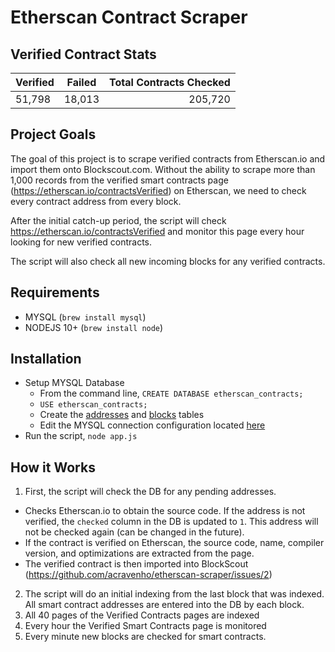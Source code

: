 # Etherscan Contract Scraper

## Verified Contract Stats
| Verified      | Failed    | Total Contracts Checked  |
| ------------- |:---------:| ------------------------:|
| 51,798        | 18,013    | 205,720                  |

## Project Goals
The goal of this project is to scrape verified contracts from Etherscan.io and import them onto Blockscout.com. Without the ability to scrape more than 1,000 records from the verified smart contracts page (https://etherscan.io/contractsVerified) on Etherscan, we need to check every contract address from every block. 

After the initial catch-up period, the script will check https://etherscan.io/contractsVerified and monitor this page every hour looking for new verified contracts. 

The script will also check all new incoming blocks for any verified contracts. 

## Requirements
* MYSQL (`brew install mysql`)
* NODEJS 10+ (`brew install node`)

## Installation

* Setup MYSQL Database
  * From the command line, `CREATE DATABASE etherscan_contracts;`
  * `USE etherscan_contracts;`
  * Create the [addresses](https://github.com/acravenho/etherscan-scraper/blob/master/mysql/addresses.sql) and [blocks](https://github.com/acravenho/etherscan-scraper/blob/master/mysql/bblocks.sql) tables
  * Edit the MYSQL connection configuration located [here](https://github.com/acravenho/etherscan-scraper/blob/master/resources/database.js) 
* Run the script, `node app.js`

## How it Works

1. First, the script will check the DB for any pending addresses. 
  * Checks Etherscan.io to obtain the source code. If the address is not verified, the `checked` column in the DB is updated to `1`. This address will not be checked again (can be changed in the future). 
  * If the contract is verified on Etherscan, the source code, name, compiler version, and optimizations are extracted from the page.
  * The verified contract is then imported into BlockScout (https://github.com/acravenho/etherscan-scraper/issues/2)
2. The script will do an initial indexing from the last block that was indexed. All smart contract addresses are entered into the DB by each block.
3. All 40 pages of the Verified Contracts pages are indexed
4. Every hour the Verified Smart Contracts page is monitored
5. Every minute new blocks are checked for smart contracts.
